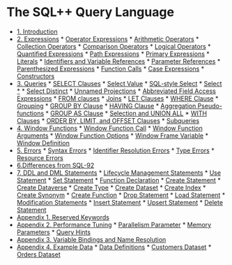 <!--
 ! Licensed to the Apache Software Foundation (ASF) under one
 ! or more contributor license agreements.  See the NOTICE file
 ! distributed with this work for additional information
 ! regarding copyright ownership.  The ASF licenses this file
 ! to you under the Apache License, Version 2.0 (the
 ! "License"); you may not use this file except in compliance
 ! with the License.  You may obtain a copy of the License at
 !
 !   http://www.apache.org/licenses/LICENSE-2.0
 !
 ! Unless required by applicable law or agreed to in writing,
 ! software distributed under the License is distributed on an
 ! "AS IS" BASIS, WITHOUT WARRANTIES OR CONDITIONS OF ANY
 ! KIND, either express or implied.  See the License for the
 ! specific language governing permissions and limitations
 ! under the License.
 !-->

# The SQL++ Query Language

* [1. Introduction](#Introduction)
* [2. Expressions](#Expressions)
      * [Operator Expressions](#Operator_expressions)
           * [Arithmetic Operators](#Arithmetic_operators)
           * [Collection Operators](#Collection_operators)
           * [Comparison Operators](#Comparison_operators)
           * [Logical Operators](#Logical_operators)
      * [Quantified Expressions](#Quantified_expressions)
      * [Path Expressions](#Path_expressions)
      * [Primary Expressions](#Primary_expressions)
           * [Literals](#Literals)
           * [Identifiers and Variable References](#Variable_references)
		   * [Parameter References](#Parameter_references)
           * [Parenthesized Expressions](#Parenthesized_expressions)
           * [Function Calls](#Function_call_expressions)
           * [Case Expressions](#Case_expressions)
           * [Constructors](#Constructors)
* [3. Queries](#Queries)
      * [SELECT Clauses](#Select_clauses)
           * [Select Value](#Select_element)
           * [SQL-style Select](#SQL_select)
           * [Select *](#Select_star)
           * [Select Distinct](#Select_distinct)
           * [Unnamed Projections](#Unnamed_projections)
           * [Abbreviated Field Access Expressions](#Abbreviated_field_access_expressions)
      * [FROM clauses](#From_clauses)
           * [Joins](#Joins)
	  * [LET Clauses](#Let_clauses)
	  * [WHERE Clause](#WHERE_Clause)
      * [Grouping](#Grouping)
           * [GROUP BY Clause](#GROUP_BY_Clause)
           * [HAVING Clause](#HAVING_Clause)
		   * [Aggregation Pseudo-functions](#Aggregation_PseudoFunctions)
           * [GROUP AS Clause](#GROUP_AS_Clause)
      * [Selection and UNION ALL](#Union_all)
	  * [WITH Clauses](#With_clauses)
      * [ORDER BY, LIMIT, and OFFSET Clauses](#Order_By_clauses)
	  * [Subqueries](#Subqueries)
* [4. Window Functions](#Over_clauses)
      * [Window Function Call](#Window_function_call)
	       * [Window Function Arguments](#Window_function_arguments)
           * [Window Function Options](#Window_function_options)
           * [Window Frame Variable](#Window_frame_variable)
           * [Window Definition](#Window_definition)
* [5. Errors](#Errors)
      * [Syntax Errors](#Syntax_errors)
      * [Identifier Resolution Errors](#Identifier_resolution_errors)
      * [Type Errors](#Type_errors)
      * [Resource Errors](#Resource_errors)
* [6.Differences from SQL-92](#Vs_SQL-92)
* [7. DDL and DML Statements](#DDL_and_DML_statements)
      * [Lifecycle Management Statements](#Lifecycle_management_statements)
		   * [Use Statement](#Use)
		   * [Set Statement](#Sets)
		   * [Function Declaration](#Functions)
		   * [Create Statement](#Create)
			* [Create Dataverse](#Dataverses)
			* [Create Type](#Types)
			* [Create Dataset](#Datasets)
			* [Create Index](#Indices)
			* [Create Synonym](#Synonyms)
			* [Create Function](#Create_function)
		   * [Drop Statement](#Removal)
		   * [Load Statement](#Load_statement)
      * [Modification Statements](#Modification_statements)
           * [Insert Statement](#Inserts)
           * [Upsert Statement](#Upserts)
           * [Delete Statement](#Deletes)
* [Appendix 1. Reserved Keywords](#Reserved_keywords)
* [Appendix 2. Performance Tuning](#Performance_tuning)
      * [Parallelism Parameter](#Parallelism_parameter)
      * [Memory Parameters](#Memory_parameters)
      * [Query Hints](#Query_hints)
* [Appendix 3. Variable Bindings and Name Resolution](#Variable_bindings_and_name_resolution)
* [Appendix 4. Example Data](#Manual_data)
	  * [Data Definitions](#definition_statements)
	  * [Customers Dataset](#customers_data)
	  * [Orders Dataset](#orders_data)
